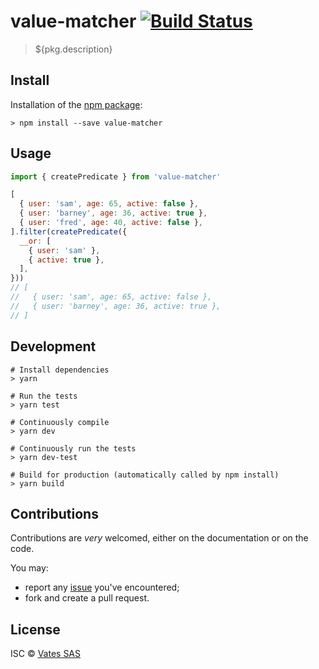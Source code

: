 # value-matcher [![Build Status](https://travis-ci.org/vatefr/xen-orchestra.png?branch=master)](https://travis-ci.org/vatefr/xen-orchestra)

> ${pkg.description}

## Install

Installation of the [npm package](https://npmjs.org/package/value-matcher):

```
> npm install --save value-matcher
```

## Usage

```js
import { createPredicate } from 'value-matcher'

[
  { user: 'sam', age: 65, active: false },
  { user: 'barney', age: 36, active: true },
  { user: 'fred', age: 40, active: false },
].filter(createPredicate({
  __or: [
    { user: 'sam' },
    { active: true },
  ],
}))
// [
//   { user: 'sam', age: 65, active: false },
//   { user: 'barney', age: 36, active: true },
// ]
```

## Development

```
# Install dependencies
> yarn

# Run the tests
> yarn test

# Continuously compile
> yarn dev

# Continuously run the tests
> yarn dev-test

# Build for production (automatically called by npm install)
> yarn build
```

## Contributions

Contributions are *very* welcomed, either on the documentation or on
the code.

You may:

- report any [issue](https://github.com/vatesfr/xo-web/issues)
  you've encountered;
- fork and create a pull request.

## License

ISC © [Vates SAS](https://vates.fr)
